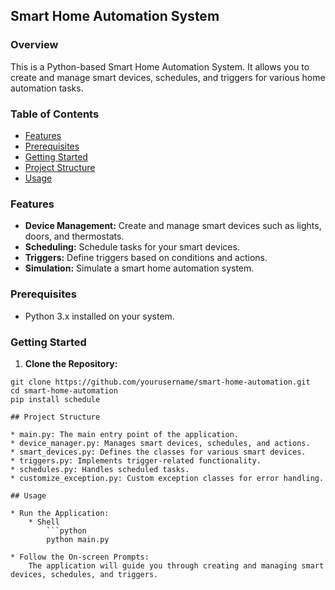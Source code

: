 ## Smart Home Automation System

### Overview

This is a Python-based Smart Home Automation System. It allows you to create and manage smart devices, schedules, and triggers for various home automation tasks.

### Table of Contents

- [Features](#features)
- [Prerequisites](#prerequisites)
- [Getting Started](#getting-started)
- [Project Structure](#project-structure)
- [Usage](#usage)

### Features

* **Device Management:** Create and manage smart devices such as lights, doors, and thermostats.
* **Scheduling:** Schedule tasks for your smart devices.
* **Triggers:** Define triggers based on conditions and actions.
* **Simulation:** Simulate a smart home automation system.

### Prerequisites

* Python 3.x installed on your system.

### Getting Started

1. **Clone the Repository:**

```shell
git clone https://github.com/yourusername/smart-home-automation.git
cd smart-home-automation
pip install schedule

## Project Structure

* main.py: The main entry point of the application.
* device_manager.py: Manages smart devices, schedules, and actions.
* smart_devices.py: Defines the classes for various smart devices.
* triggers.py: Implements trigger-related functionality.
* schedules.py: Handles scheduled tasks.
* customize_exception.py: Custom exception classes for error handling.

## Usage

* Run the Application:
    * Shell
        ```python
        python main.py
        
* Follow the On-screen Prompts:
    The application will guide you through creating and managing smart devices, schedules, and triggers.